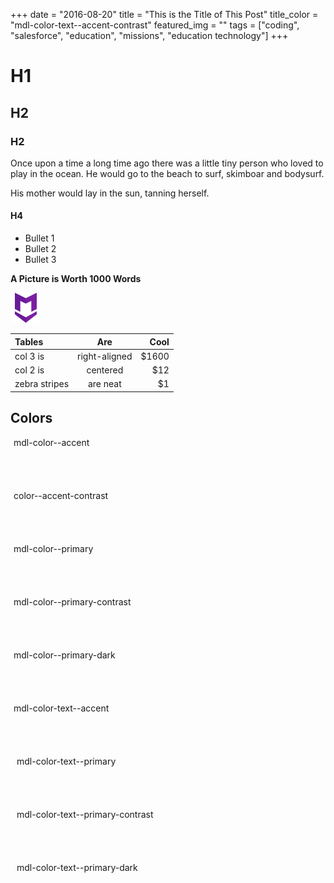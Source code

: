 +++
date = "2016-08-20"
title = "This is the Title of This Post"
title_color = "mdl-color-text--accent-contrast"
featured_img = ""
tags = ["coding", "salesforce", "education", "missions", "education technology"]
+++
# H1
## H2
### H2

Once upon a time a long time ago there was a little tiny person who loved to play in the ocean. He would go to the beach to surf, skimboar and bodysurf.

His mother would lay in the sun, tanning herself.

#### H4
* Bullet 1
* Bullet 2
* Bullet 3

**A Picture is Worth 1000 Words**

![alt text](https://github.com/adam-p/markdown-here/raw/master/src/common/images/icon48.png "Logo Title Text 1")

| Tables        | Are           | Cool  |
| :------------ |:-------------:| -----:|
| col 3 is      | right-aligned | $1600 |
| col 2 is      | centered      |   $12 |
| zebra stripes | are neat      |    $1 |


## Colors
<div style="height: 80px; width: 250px; margin: 5px;" class="mdl-color--accent">mdl-color--accent</div>
<div style="height: 80px; width: 250px; margin: 5px;" class="mdl-color--accent-contrast">color--accent-contrast</div>
<div style="height: 80px; width: 250px; margin: 5px;" class="mdl-color--primary">mdl-color--primary</div>
<div style="height: 80px; width: 250px; margin: 5px;" class="mdl-color--primary-contrast">mdl-color--primary-contrast</div>
<div style="height: 80px; width: 250px; margin: 5px;" class="mdl-color--primary-dark">mdl-color--primary-dark</div>
<div style="height: 80px; width: 250px; margin: 5px;" class="mdl-color-text--accent">mdl-color-text--accent</div>
<div style="height: 80px; width: 250px; margin: 5px;" class="mdl-color-text--accent-contrast"><mdl-color-text--accent-contrast/div>
<div style="height: 80px; width: 250px; margin: 5px;" class="mdl-color-text--primary">mdl-color-text--primary</div>
<div style="height: 80px; width: 250px; margin: 5px;" class="mdl-color-text--primary-contrast">mdl-color-text--primary-contrast</div>
<div style="height: 80px; width: 250px; margin: 5px;" class="mdl-color-text--primary-dark">mdl-color-text--primary-dark</div>

